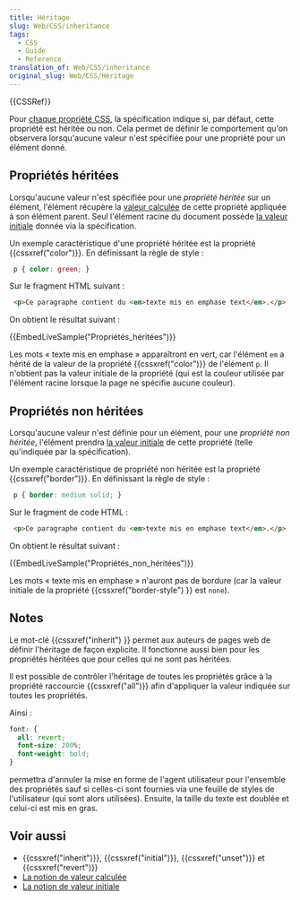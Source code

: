 ```yaml
---
title: Héritage
slug: Web/CSS/inheritance
tags:
  - CSS
  - Guide
  - Reference
translation_of: Web/CSS/inheritance
original_slug: Web/CSS/Héritage
---
```

{{CSSRef}}

Pour [chaque propriété CSS](fr/R%c3%a9f%c3%a9rence_CSS), la spécification indique si, par défaut, cette propriété est héritée ou non. Cela permet de définir le comportement qu'on observera lorsqu'aucune valeur n'est spécifiée pour une propriété pour un élément donné.

## Propriétés héritées

Lorsqu'aucune valeur n'est spécifiée pour une _propriété héritée_ sur un élément, l'élément récupère la [valeur calculée](/fr/docs/Web/CSS/Valeur_calculée) de cette propriété appliquée à son élément parent. Seul l'élément racine du document possède [la valeur initiale](/fr/docs/Web/CSS/Valeur_initiale) donnée via la spécification.

Un exemple caractéristique d'une propriété héritée est la propriété {{cssxref("color")}}. En définissant la règle de style&nbsp;:

```css
 p { color: green; }
```

Sur le fragment HTML suivant&nbsp;:

```html
 <p>Ce paragraphe contient du <em>texte mis en emphase text</em>.</p>
```

On obtient le résultat suivant :

{{EmbedLiveSample("Propriétés_héritées")}}

Les mots « texte mis en emphase » apparaîtront en vert, car l'élément `em` a hérité de la valeur de la propriété {{cssxref("color")}} de l'élément `p`. Il n'obtient pas la valeur initiale de la propriété (qui est la couleur utilisée par l'élément racine lorsque la page ne spécifie aucune couleur).

## Propriétés non héritées

Lorsqu'aucune valeur n'est définie pour un élément, pour une _propriété non héritée_, l'élément prendra [la valeur initiale](/fr/docs/Web/CSS/Valeur_initiale) de cette propriété (telle qu'indiquée par la spécification).

Un exemple caractéristique de propriété non héritée est la propriété {{cssxref("border")}}. En définissant la règle de style&nbsp;:

```css
 p { border: medium solid; }
```

Sur le fragment de code HTML :

```html
 <p>Ce paragraphe contient du <em>texte mis en emphase text</em>.</p>
```

On obtient le résultat suivant :

{{EmbedLiveSample("Propriétés_non_héritées")}}

Les mots « texte mis en emphase » n'auront pas de bordure (car la valeur initiale de la propriété {{cssxref("border-style") }} est `none`).

## Notes

Le mot-clé {{cssxref("inherit") }} permet aux auteurs de pages web de définir l'héritage de façon explicite. Il fonctionne aussi bien pour les propriétés héritées que pour celles qui ne sont pas héritées.

Il est possible de contrôler l'héritage de toutes les propriétés grâce à la propriété raccourcie {{cssxref("all")}} afin d'appliquer la valeur indiquée sur toutes les propriétés.

Ainsi :

```css
font: {
  all: revert;
  font-size: 200%;
  font-weight: bold;
}
```

permettra d'annuler la mise en forme de l'agent utilisateur pour l'ensemble des propriétés sauf si celles-ci sont fournies via une feuille de styles de l'utilisateur (qui sont alors utilisées). Ensuite, la taille du texte est doublée et celui-ci est mis en gras.

## Voir aussi

- {{cssxref("inherit")}}, {{cssxref("initial")}}, {{cssxref("unset")}} et {{cssxref("revert")}}
- [La notion de valeur calculée](/fr/docs/Web/CSS/Valeur_calculée)
- [La notion de valeur initiale](/fr/docs/Web/CSS/Valeur_initiale)
